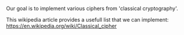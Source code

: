 Our goal is to implement various ciphers from 'classical cryptography'.

This wikipedia article provides a usefull list that we can implement:
     https://en.wikipedia.org/wiki/Classical_cipher

